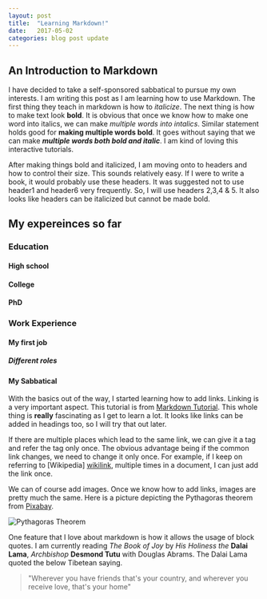 ```yaml
---
layout: post
title:  "Learning Markdown!"
date:   2017-05-02 
categories: blog post update
---
```

## An Introduction to Markdown 
I have decided to take a self-sponsored sabbatical to pursue my own interests. I am writing this post as I am learning how to use Markdown. The first thing they teach in markdown is how to _italicize_. The next thing is how to make text look **bold**. It is obvious that once we know how to make one word into italics, we can make _multiple words into intalics_. Similar statement holds good for **making multiple words bold**. It goes without saying that we can make **_multiple words both bold and italic_**. I am kind of loving this interactive tutorials.

After making things bold and italicized, I am moving onto to headers and how to control their size. This sounds relatively easy. If I were to write a book, it would probably use these headers. It was suggested not to use header1 and header6 very frequently. So, I will use headers 2,3,4 & 5. It also looks like headers can be italicized but cannot be made bold.

## My expereinces so far
### Education
#### High school
#### College
#### PhD
### Work Experience
#### My first job
##### _Different roles_
#### My Sabbatical

With the basics out of the way, I started learning how to add links. Linking is a very important aspect. This tutorial is from [Markdown Tutorial](http://www.markdowntutorial.com/). This whole thing is **really** fascinating as I get to learn a lot. It looks like links can be added in headings too, so I will try that out later. 

If there are multiple places which lead to the same link, we can give it a tag and refer the tag only once. The obvious advantage being if the common link changes, we need to change it only once. For example, if I keep on referring to [Wikipedia] [wikilink], multiple times in a document, I can just add the link once.

We can of course add images. Once we know how to add links, images are pretty much the same. Here is a picture depicting the Pythagoras theorem from [Pixabay](https://pixabay.com/). 

![Pythagoras Theorem](https://cdn.pixabay.com/photo/2016/09/04/18/02/blackboard-1644744_1280.png)

One feature that I love about markdown is how it allows the usage of block quotes. I am currently reading _The Book of Joy_ by _His Holiness the_ **Dalai Lama**, _Archbishop_ **Desmond Tutu** with Douglas Abrams. The Dalai Lama quoted the below Tibetean saying.
>"Wherever you have friends that's your country, and wherever you receive love, that's your home"

[wikilink]:https://en.wikipedia.org/wiki/Main_Page
